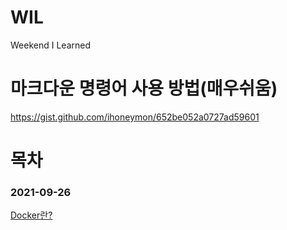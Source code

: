 # WIL
Weekend I Learned

# 마크다운 명령어 사용 방법(매우쉬움)
https://gist.github.com/ihoneymon/652be052a0727ad59601

# 목차
### 2021-09-26
[Docker란?](https://github.com/ABOUT-Study/WIL/blob/main/2021-09-26.md#1.Docker)





